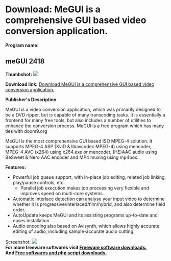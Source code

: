 # Download: MeGUI is a comprehensive GUI based video conversion application.

**Program name:**

## meGUI 2418

  
**Thumbshot:** ![](http://www.freewarefiles.com/screenshot/megui_md.jpg)   
  
**Download link:** [Download MeGUI is a comprehensive GUI based video conversion application.](http://freesoftwares.boysofts.com/MeGUI_program_25894.html)  
  


**Publisher's Description**  
  


MeGUI is a video conversion application, which was primarily designed to be a DVD ripper, but is capable of many transcoding tasks. It is essentially a frontend for many free tools, but also includes a number of utilities to enhance the conversion process. MeGUI is a free program which has many ties with doom9.org 

MeGUI is the most comprehensive GUI based ISO MPEG-4 solution. It supports MPEG-4 ASP (XviD & libavcodec MPEG-4) using mencoder, MPEG-4 AVC (x264) using x264.exe or mencoder, (HE)AAC audio using BeSweet & Nero AAC encoder and MP4 muxing using mp4box.

**Features:**

  * Powerful job queue support, with in-place job editing, related job linking, play/pause controls, etc. 
    * Parallel job execution makes job processing very flexible and improves speed on multi-core systems. 
  * Automatic interlace detection can analyse your input video to determine whether it is progressive/interlaced/film/hybrid, and also determine field order. 
  * AutoUpdate keeps MeGUI and its assisting programs up-to-date and eases installation. 
  * Audio encoding also based on Avisynth, which allows highly accurate editing of audio, including sample-accurate audio cutting. 

  
  
Screenshot: ![](http://www.freewarefiles.com/screenshot/megui.jpg)   
**For more freeware softwares visit [Freeware software downloads.](http://freesoftwares.boysofts.com/)**   
**And [Free softwares and php script downloads.](http://www.boysofts.com/)**

